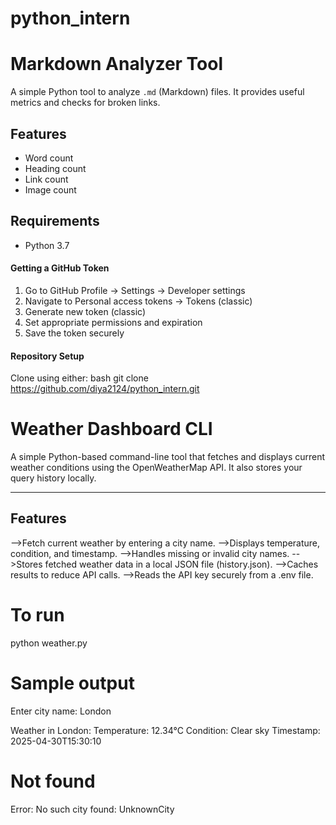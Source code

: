 # python_intern
# Markdown Analyzer Tool



A simple Python tool to analyze `.md` (Markdown) files. It provides useful metrics and checks for broken links.

## Features

-  Word count
-  Heading count
-  Link count
-  Image count

## Requirements

- Python 3.7

#### Getting a GitHub Token
1. Go to GitHub Profile → Settings → Developer settings
2. Navigate to Personal access tokens → Tokens (classic)
3. Generate new token (classic)
4. Set appropriate permissions and expiration
5. Save the token securely

#### Repository Setup
Clone using either:
bash
git clone https://github.com/diya2124/python_intern.git








#  Weather Dashboard CLI

A simple Python-based command-line tool that fetches and displays current weather conditions using the OpenWeatherMap API. It also stores your query history locally.

---

## Features

-->Fetch current weather by entering a city name.
-->Displays temperature, condition, and timestamp.
-->Handles missing or invalid city names.
-->Stores fetched weather data in a local JSON file (history.json).
-->Caches results to reduce API calls.
-->Reads the API key securely from a .env file.

# To run
python weather.py

# Sample output
 Enter city name: London

Weather in London:
Temperature: 12.34°C
Condition: Clear sky
Timestamp: 2025-04-30T15:30:10

# Not found
  Error: No such city found: UnknownCity

